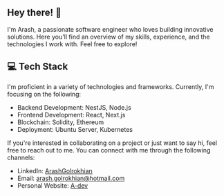 ## Hey there! 👋
I'm Arash, a passionate software engineer who loves building innovative solutions. Here you'll find an overview of my skills, experience, and the technologies I work with. Feel free to explore!

## 💻 Tech Stack

I'm proficient in a variety of technologies and frameworks. Currently, I'm focusing on the following:

- Backend Development: NestJS, Node.js
- Frontend Development: React, Next.js
- Blockchain: Solidity, Ethereum
- Deployment: Ubuntu Server, Kubernetes

If you're interested in collaborating on a project or just want to say hi, feel free to reach out to me. You can connect with me through the following channels:

- LinkedIn: [ArashGolrokhian](https://www.linkedin.com/in/arash-golrokhian-14a8aa216/)
- Email: arash.golrokhian@hotmail.com
- Personal Website: [A-dev](https://a-dev.ir)

